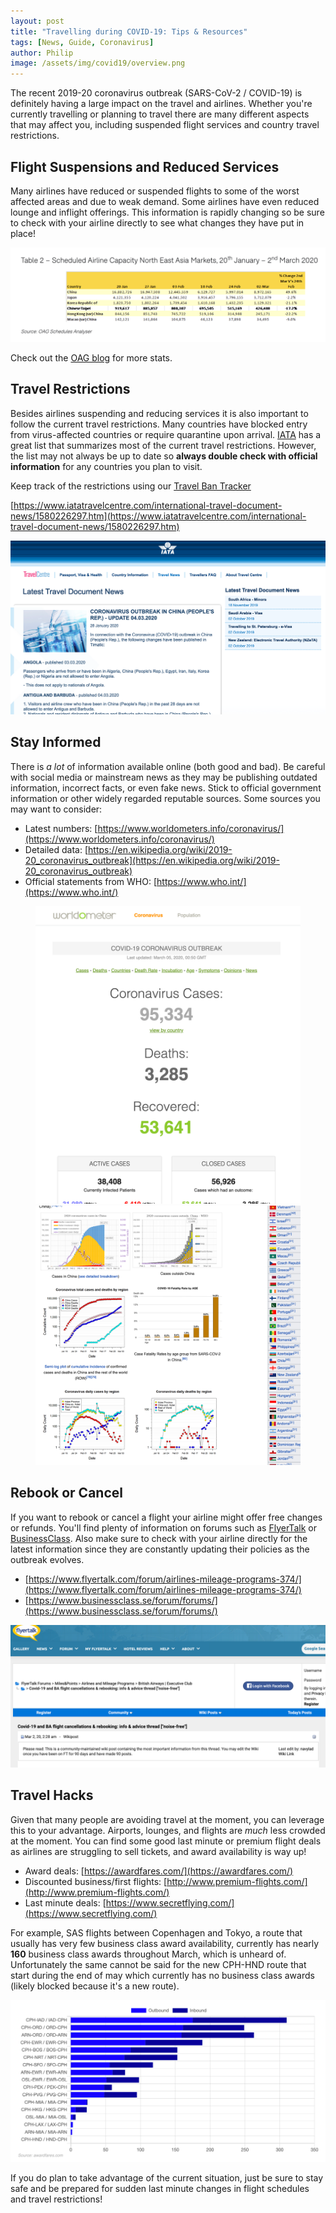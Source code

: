 ```yaml
---
layout: post
title: "Travelling during COVID-19: Tips & Resources"
tags: [News, Guide, Coronavirus]
author: Philip
image: /assets/img/covid19/overview.png
---
```


The recent 2019-20 coronavirus outbreak (SARS-CoV-2 / COVID-19) is definitely having a large impact on the travel and airlines. Whether you're currently travelling or planning to travel there are many different aspects that may affect you, including suspended flight services and country travel restrictions.

## Flight Suspensions and Reduced Services
Many airlines have reduced or suspended flights to some of the worst affected areas and due to weak demand. Some airlines have even reduced lounge and inflight offerings. This information is rapidly changing so be sure to check with your airline directly to see what changes they have put in place!

<a href="https://www.oag.com/blog/chinese-capacity-recovers">
  <img src="/assets/img/covid19/capacity.png" />
</a>

Check out the [OAG blog](https://www.oag.com/blog/chinese-capacity-recovers) for more stats.

## Travel Restrictions
Besides airlines suspending and reducing services it is also important to follow the current travel restrictions. Many countries have blocked entry from virus-affected countries or require quarantine upon arrival. [IATA](https://www.iatatravelcentre.com/international-travel-document-news/1580226297.htm) has a great list that summarizes most of the current travel restrictions. However, the list may not always be up to date so **always double check with official information** for any countries you plan to visit.

Keep track of the restrictions using our [Travel Ban Tracker](/covid19-travel-ban-tracker/)

[https://www.iatatravelcentre.com/international-travel-document-news/1580226297.htm](https://www.iatatravelcentre.com/international-travel-document-news/1580226297.htm)

<a href="https://www.iatatravelcentre.com/international-travel-document-news/1580226297.htm">
  <img src="/assets/img/covid19/iata.png" />
</a>

## Stay Informed
There is _a lot_ of information available online (both good and bad). Be careful with social media or mainstream news as they may be publishing outdated information, incorrect facts, or even fake news. Stick to official government information or other widely regarded reputable sources. Some sources you may want to consider:

* Latest numbers: [https://www.worldometers.info/coronavirus/](https://www.worldometers.info/coronavirus/)
* Detailed data: [https://en.wikipedia.org/wiki/2019-20_coronavirus_outbreak](https://en.wikipedia.org/wiki/2019-20_coronavirus_outbreak)
* Official statements from WHO: [https://www.who.int/](https://www.who.int/)

<figure>
<a href="https://www.worldometers.info/coronavirus/">
  <img src="/assets/img/covid19/worldometer.png" class="half" />
</a>
<a href="https://en.wikipedia.org/wiki/2019-20_coronavirus_outbreak">
  <img src="/assets/img/covid19/wiki.png" class="half" />
</a>
</figure>

## Rebook or Cancel
If you want to rebook or cancel a flight your airline might offer free changes or refunds. You'll find plenty of information on forums such as [FlyerTalk](https://www.flyertalk.com/forum/airlines-mileage-programs-374/) or [BusinessClass](https://www.businessclass.se/forum/forums/). Also make sure to check with your airline directly for the latest information since they are constantly updating their policies as the outbreak evolves.

* [https://www.flyertalk.com/forum/airlines-mileage-programs-374/](https://www.flyertalk.com/forum/airlines-mileage-programs-374/)
* [https://www.businessclass.se/forum/forums/](https://www.businessclass.se/forum/forums/)

<img src="/assets/img/covid19/flyertalk.png" />

## Travel Hacks
Given that many people are avoiding travel at the moment, you can leverage this to your advantage. Airports, lounges, and flights are *much* less crowded at the moment. You can find some good last minute or premium flight deals as airlines are struggling to sell tickets, and award availability is way up!

* Award deals: [https://awardfares.com/](https://awardfares.com/)
* Discounted business/first flights: [http://www.premium-flights.com/](http://www.premium-flights.com/)
* Last minute deals: [https://www.secretflying.com/](https://www.secretflying.com/)

For example, SAS flights between Copenhagen and Tokyo, a route that usually has very few business class award availability, currently has nearly **160** business class awards throughout March, which is unheard of. Unfortunately the same cannot be said for the new CPH-HND route that start during the end of may which currently has no business class awards (likely blocked because it's a new route).

<a href="https://awardfares.com/search?CPH,NRT,HND.CPH,NRT,HND.;c:business">
  <img src="/assets/img/covid19/awards.png" />
</a>

If you do plan to take advantage of the current situation, just be sure to stay safe and be prepared for sudden last minute changes in flight schedules and travel restrictions!
